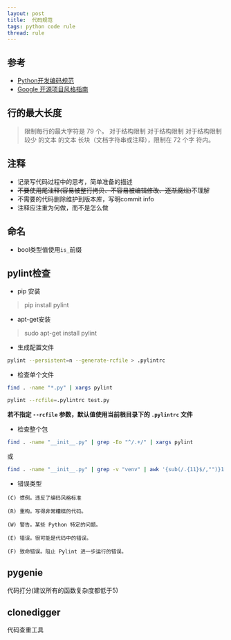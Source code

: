 ```yaml
---
layout: post
title:  代码规范
tags: python code rule
thread: rule
---
```

## 参考

* [Python开发编码规范](https://wiki.woodpecker.org.cn/moin/PythonCodingRule)
* [Google 开源项目风格指南](http://zh-google-styleguide.readthedocs.io/en/latest/google-python-styleguide/python_language_rules/)

## 行的最大长度

> 限制每行的最大字符是 79 个。 对于结构限制 对于结构限制 对于结构限制 较少 的文本 的文本 长块（文档字符串或注释），限制在 72 个字 符内。

## 注释

* 记录写代码过程中的思考，简单准备的描述
* ~~不要使用尾注释(容易被整行拷贝、不容易被编辑修改、逐渐腐烂)~~不理解
* 不需要的代码删除维护到版本库，写明commit info
* 注释应注重为何做，而不是怎么做

## 命名

* bool类型值使用`is_`前缀

## pylint检查

* pip 安装

> pip install pylint

* apt-get安装

> sudo apt-get install pylint

* 生成配置文件

```bash
pylint --persistent=n --generate-rcfile > .pylintrc
```

* 检查单个文件

```bash
find . -name "*.py" | xargs pylint

pylint --rcfile=.pylintrc test.py
```

**若不指定 `--rcfile` 参数，默认值使用当前根目录下的 `.pylintrc` 文件**

* 检查整个包

```bash
find . -name "__init__.py" | grep -Eo "^/.+/" | xargs pylint
```

或

```bash
find . -name "__init__.py" | grep -v "venv" | awk '{sub(/.{11}$/,"")}1' | xargs pylint
```

* 错误类型

```text
(C) 惯例。违反了编码风格标准

(R) 重构。写得非常糟糕的代码。

(W) 警告。某些 Python 特定的问题。

(E) 错误。很可能是代码中的错误。

(F) 致命错误。阻止 Pylint 进一步运行的错误。
```

## pygenie

代码打分(建议所有的函数复杂度都低于5)

## clonedigger

代码查重工具

